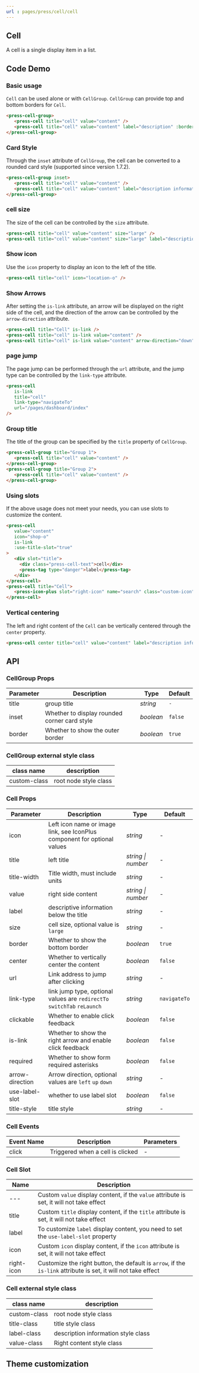 ```yaml
---
url : pages/press/cell/cell
---
```


## Cell 


A cell is a single display item in a list.

## Code Demo

### Basic usage

`Cell` can be used alone or with `CellGroup`. `CellGroup` can provide top and bottom borders for `Cell`.

```html
<press-cell-group>
   <press-cell title="cell" value="content" />
   <press-cell title="cell" value="content" label="description" :border="false" />
</press-cell-group>
```

### Card Style

Through the `inset` attribute of `CellGroup`, the cell can be converted to a rounded card style (supported since version 1.7.2).

```html
<press-cell-group inset>
   <press-cell title="cell" value="content" />
   <press-cell title="cell" value="content" label="description information" />
</press-cell-group>
```

### cell size

The size of the cell can be controlled by the `size` attribute.

```html
<press-cell title="cell" value="content" size="large" />
<press-cell title="cell" value="content" size="large" label="description information" />
```

### Show icon

Use the `icon` property to display an icon to the left of the title.

```html
<press-cell title="cell" icon="location-o" />
```

### Show Arrows

After setting the `is-link` attribute, an arrow will be displayed on the right side of the cell, and the direction of the arrow can be controlled by the `arrow-direction` attribute.

```html
<press-cell title="Cell" is-link />
<press-cell title="cell" is-link value="content" />
<press-cell title="cell" is-link value="content" arrow-direction="down" />
```

### page jump

The page jump can be performed through the `url` attribute, and the jump type can be controlled by the `link-type` attribute.

```html
<press-cell
   is-link
   title="cell"
   link-type="navigateTo"
   url="/pages/dashboard/index"
/>
```

### Group title

The title of the group can be specified by the `title` property of `CellGroup`.

```html
<press-cell-group title="Group 1">
   <press-cell title="cell" value="content" />
</press-cell-group>
<press-cell-group title="Group 2">
   <press-cell title="cell" value="content" />
</press-cell-group>
```

### Using slots

If the above usage does not meet your needs, you can use slots to customize the content.

```html
<press-cell
   value="content"
   icon="shop-o"
   is-link
   :use-title-slot="true"
>
   <div slot="title">
     <div class="press-cell-text">cell</div>
     <press-tag type="danger">label</press-tag>
   </div>
</press-cell>
<press-cell title="Cell">
   <press-icon-plus slot="right-icon" name="search" class="custom-icon" />
</press-cell>
```

### Vertical centering

The left and right content of the `Cell` can be vertically centered through the `center` property.

```html
<press-cell center title="cell" value="content" label="description information" />
```

## API

### CellGroup Props

| Parameter | Description                                  | Type      | Default |
| --------- | -------------------------------------------- | --------- | ------- |
| title     | group title                                  | _string_  | `-`     |
| inset     | Whether to display rounded corner card style | _boolean_ | `false` |
| border    | Whether to show the outer border             | _boolean_ | `true`  |

### CellGroup external style class

| class name   | description           |
| ------------ | --------------------- |
| custom-class | root node style class |

### Cell Props

| Parameter       | Description                                                             | Type               | Default      |
| --------------- | ----------------------------------------------------------------------- | ------------------ | ------------ |
| icon            | Left icon name or image link, see IconPlus component for optional values    | _string_           | -            |
| title           | left title                                                              | _string \| number_ | -            |
| title-width     | Title width, must include units                                         | _string_           | -            |
| value           | right side content                                                      | _string \| number_ | -            |
| label           | descriptive information below the title                                 | _string_           | -            |
| size            | cell size, optional value is `large`                                    | _string_           | -            |
| border          | Whether to show the bottom border                                       | _boolean_          | `true`       |
| center          | Whether to vertically center the content                                | _boolean_          | `false`      |
| url             | Link address to jump after clicking                                     | _string_           | -            |
| link-type       | link jump type, optional values are `redirectTo` `switchTab` `reLaunch` | _string_           | `navigateTo` |
| clickable       | Whether to enable click feedback                                        | _boolean_          | `false`      |
| is-link         | Whether to show the right arrow and enable click feedback               | _boolean_          | `false`      |
| required        | Whether to show form required asterisks                                 | _boolean_          | `false`      |
| arrow-direction | Arrow direction, optional values are `left` `up` `down`                 | _string_           | -            |
| use-label-slot  | whether to use label slot                                               | _boolean_          | `false`      |
| title-style     | title style                                                             | _string_           | -            |

### Cell Events

| Event Name | Description                      | Parameters |
| ---------- | -------------------------------- | ---------- |
| click      | Triggered when a cell is clicked | -          |

### Cell Slot

| Name       | Description                                                                                                    |
| ---------- | -------------------------------------------------------------------------------------------------------------- |
| ---        | Custom `value` display content, if the `value` attribute is set, it will not take effect                       |
| title      | Custom `title` display content, if the `title` attribute is set, it will not take effect                       |
| label      | To customize `label` display content, you need to set the `use-label-slot` property                            |
| icon       | Custom `icon` display content, if the `icon` attribute is set, it will not take effect                         |
| right-icon | Customize the right button, the default is `arrow`, if the `is-link` attribute is set, it will not take effect |

### Cell external style class

| class name   | description                         |
| ------------ | ----------------------------------- |
| custom-class | root node style class               |
| title-class  | title style class                   |
| label-class  | description information style class |
| value-class  | Right content style class           |


## Theme customization

<theme-config />